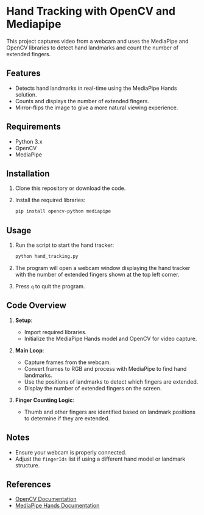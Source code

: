 # Hand Tracking with OpenCV and Mediapipe

This project captures video from a webcam and uses the MediaPipe and OpenCV libraries to detect hand landmarks and count the number of extended fingers. 

## Features
- Detects hand landmarks in real-time using the MediaPipe Hands solution.
- Counts and displays the number of extended fingers.
- Mirror-flips the image to give a more natural viewing experience.

## Requirements
- Python 3.x
- OpenCV
- MediaPipe

## Installation

1. Clone this repository or download the code.

2. Install the required libraries:
   ```bash
   pip install opencv-python mediapipe
   ```

## Usage

1. Run the script to start the hand tracker:
   ```bash
   python hand_tracking.py
   ```

2. The program will open a webcam window displaying the hand tracker with the number of extended fingers shown at the top left corner.

3. Press `q` to quit the program.

## Code Overview

1. **Setup**:
   - Import required libraries.
   - Initialize the MediaPipe Hands model and OpenCV for video capture.

2. **Main Loop**:
   - Capture frames from the webcam.
   - Convert frames to RGB and process with MediaPipe to find hand landmarks.
   - Use the positions of landmarks to detect which fingers are extended.
   - Display the number of extended fingers on the screen.

3. **Finger Counting Logic**:
   - Thumb and other fingers are identified based on landmark positions to determine if they are extended.

## Notes
- Ensure your webcam is properly connected.
- Adjust the `fingerIds` list if using a different hand model or landmark structure.

## References
- [OpenCV Documentation](https://docs.opencv.org/)
- [MediaPipe Hands Documentation](https://mediapipe.readthedocs.io/en/latest/solutions/hands.html)
